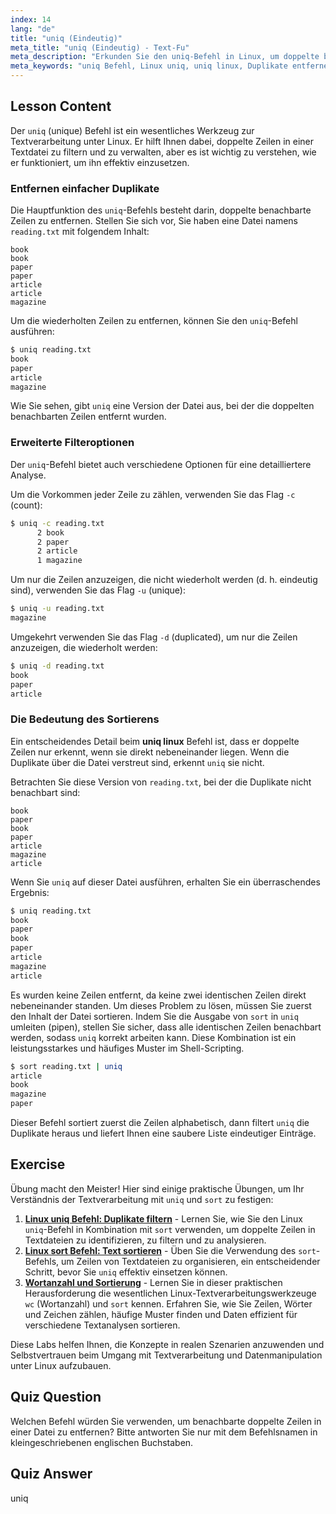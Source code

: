 ```yaml
---
index: 14
lang: "de"
title: "uniq (Eindeutig)"
meta_title: "uniq (Eindeutig) - Text-Fu"
meta_description: "Erkunden Sie den uniq-Befehl in Linux, um doppelte benachbarte Zeilen aus Text zu filtern und zu entfernen. Erfahren Sie, wie Sie das uniq Linux-Tool mit Optionen wie -c, -u, -d verwenden und es mit sort für leistungsstarke Textverarbeitung kombinieren."
meta_keywords: "uniq Befehl, Linux uniq, uniq linux, Duplikate entfernen, sort uniq, Textverarbeitung, Datenbereinigung, Linux Tutorial"
---
```


## Lesson Content

Der `uniq` (unique) Befehl ist ein wesentliches Werkzeug zur Textverarbeitung unter Linux. Er hilft Ihnen dabei, doppelte Zeilen in einer Textdatei zu filtern und zu verwalten, aber es ist wichtig zu verstehen, wie er funktioniert, um ihn effektiv einzusetzen.

### Entfernen einfacher Duplikate

Die Hauptfunktion des `uniq`-Befehls besteht darin, doppelte benachbarte Zeilen zu entfernen. Stellen Sie sich vor, Sie haben eine Datei namens `reading.txt` mit folgendem Inhalt:

```plaintext
book
book
paper
paper
article
article
magazine
```

Um die wiederholten Zeilen zu entfernen, können Sie den `uniq`-Befehl ausführen:

```bash
$ uniq reading.txt
book
paper
article
magazine
```

Wie Sie sehen, gibt `uniq` eine Version der Datei aus, bei der die doppelten benachbarten Zeilen entfernt wurden.

### Erweiterte Filteroptionen

Der `uniq`-Befehl bietet auch verschiedene Optionen für eine detailliertere Analyse.

Um die Vorkommen jeder Zeile zu zählen, verwenden Sie das Flag `-c` (count):

```bash
$ uniq -c reading.txt
      2 book
      2 paper
      2 article
      1 magazine
```

Um nur die Zeilen anzuzeigen, die nicht wiederholt werden (d. h. eindeutig sind), verwenden Sie das Flag `-u` (unique):

```bash
$ uniq -u reading.txt
magazine
```

Umgekehrt verwenden Sie das Flag `-d` (duplicated), um nur die Zeilen anzuzeigen, die wiederholt werden:

```bash
$ uniq -d reading.txt
book
paper
article
```

### Die Bedeutung des Sortierens

Ein entscheidendes Detail beim **uniq linux** Befehl ist, dass er doppelte Zeilen nur erkennt, wenn sie direkt nebeneinander liegen. Wenn die Duplikate über die Datei verstreut sind, erkennt `uniq` sie nicht.

Betrachten Sie diese Version von `reading.txt`, bei der die Duplikate nicht benachbart sind:

```plaintext
book
paper
book
paper
article
magazine
article
```

Wenn Sie `uniq` auf dieser Datei ausführen, erhalten Sie ein überraschendes Ergebnis:

```bash
$ uniq reading.txt
book
paper
book
paper
article
magazine
article
```

Es wurden keine Zeilen entfernt, da keine zwei identischen Zeilen direkt nebeneinander standen. Um dieses Problem zu lösen, müssen Sie zuerst den Inhalt der Datei sortieren. Indem Sie die Ausgabe von `sort` in `uniq` umleiten (pipen), stellen Sie sicher, dass alle identischen Zeilen benachbart werden, sodass `uniq` korrekt arbeiten kann. Diese Kombination ist ein leistungsstarkes und häufiges Muster im Shell-Scripting.

```bash
$ sort reading.txt | uniq
article
book
magazine
paper
```

Dieser Befehl sortiert zuerst die Zeilen alphabetisch, dann filtert `uniq` die Duplikate heraus und liefert Ihnen eine saubere Liste eindeutiger Einträge.

## Exercise

Übung macht den Meister! Hier sind einige praktische Übungen, um Ihr Verständnis der Textverarbeitung mit `uniq` und `sort` zu festigen:

1. **[Linux uniq Befehl: Duplikate filtern](https://labex.io/de/labs/linux-linux-uniq-command-duplicate-filtering-219199)** - Lernen Sie, wie Sie den Linux `uniq`-Befehl in Kombination mit `sort` verwenden, um doppelte Zeilen in Textdateien zu identifizieren, zu filtern und zu analysieren.
2. **[Linux sort Befehl: Text sortieren](https://labex.io/de/labs/linux-linux-sort-command-text-sorting-219196)** - Üben Sie die Verwendung des `sort`-Befehls, um Zeilen von Textdateien zu organisieren, ein entscheidender Schritt, bevor Sie `uniq` effektiv einsetzen können.
3. **[Wortanzahl und Sortierung](https://labex.io/de/labs/linux-word-count-and-sorting-388125)** - Lernen Sie in dieser praktischen Herausforderung die wesentlichen Linux-Textverarbeitungswerkzeuge `wc` (Wortanzahl) und `sort` kennen. Erfahren Sie, wie Sie Zeilen, Wörter und Zeichen zählen, häufige Muster finden und Daten effizient für verschiedene Textanalysen sortieren.

Diese Labs helfen Ihnen, die Konzepte in realen Szenarien anzuwenden und Selbstvertrauen beim Umgang mit Textverarbeitung und Datenmanipulation unter Linux aufzubauen.

## Quiz Question

Welchen Befehl würden Sie verwenden, um benachbarte doppelte Zeilen in einer Datei zu entfernen? Bitte antworten Sie nur mit dem Befehlsnamen in kleingeschriebenen englischen Buchstaben.

## Quiz Answer

uniq
